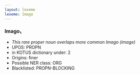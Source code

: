 ```yaml
---
layout: lexeme
lexeme: Imago
---
```


###  Imago₁

* _This rare proper noun overlaps more common *Imago* (image)_
* UPOS:  PROPN
* in KOTUS dictionary under:  2
* Origins: finer 
* Possible NER class:  ORG
* Blacklisted:  PROPN-BLOCKING

